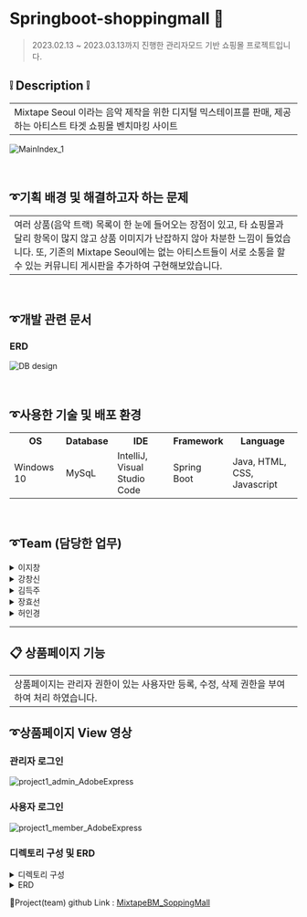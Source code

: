 # Springboot-shoppingmall 💽
> 2023.02.13 ~ 2023.03.13까지 진행한 관리자모드 기반 쇼핑몰 프로젝트입니다.

## ❕ Description ❕
<table>
  <tr>
    <td>
Mixtape Seoul 이라는 음악 제작을 위한 디지털 믹스테이프를 판매, 제공하는 아티스트 타겟 쇼핑몰 벤치마킹 사이트
    </td>
  </tr>
</table>

![MainIndex_1](https://user-images.githubusercontent.com/116870668/233907592-9cd7342d-1dc8-458b-91e1-6e19ff09a73d.jpg)

<br>

## ➰기획 배경 및 해결하고자 하는 문제
<table>
  <tr>
    <td>
여러 상품(음악 트랙) 목록이 한 눈에 들어오는 장점이 있고, 타 쇼핑몰과 달리 항목이 많지 않고 상품 이미지가 난잡하지 않아 차분한 느낌이 들었습니다.
또, 기존의 Mixtape Seoul에는 없는 아티스트들이 서로 소통을 할 수 있는 커뮤니티 게시판을 추가하여 구현해보았습니다.
    </td>
  </tr>
</table>

<br>

## ➰개발 관련 문서
### ERD

![DB design](https://user-images.githubusercontent.com/116870668/233907352-f40ad61f-f589-41a4-add1-5ad99126ac35.jpg)


<br>

## ➰사용한 기술 및 배포 환경
<table>
  <tr>
    <th>OS</th>
    <th>Database</th>
    <th>IDE</th>
    <th>Framework</th>
    <th>Language</th>
  </tr>
  <tr>
    <td>Windows 10</td>
    <td>MySqL</td>
    <td>IntelliJ, Visual Studio Code</td>
    <td>Spring Boot</td>
    <td>Java, HTML, CSS, Javascript</td>
  </tr>
</table>

<br>

## ➰Team (담당한 업무)
<details>
<summary> 이지창 </summary>

1. DB설계
2. 장바구니 서비스(CRD)
3. 마이페이지
4. AWS EC2 배포
</details>
<details>
<summary> 강창신 </summary>

1. 페이지 Header&Footer layout
2. main&Admin 페이지
3. 게시판 댓글 기능
</details>
<details>
<summary> 김득주 </summary>

1. 회원서비스(CRUD)
2. Spring Security
</details>
<details>
<summary> 장효선 </summary>

1. 상품서비스(CRUD) 
2. 메인페이지, 로그인, 회원가입페이지 디자인(Html,CSS) 제작
3. Chat-bot
</details>
<details>
  
<summary> 허인경 </summary>
  
1. 게시판서비스(CRUD)
2. PPT제작
</details>

***

## 📋 상품페이지 기능

<table>
  <tr>
    <td>
상품페이지는 관리자 권한이 있는 사용자만 등록, 수정, 삭제 권한을 부여하여 처리 하였습니다.
    </td>
  </tr>
</table>

## ➰상품페이지 View 영상
### 관리자 로그인

![project1_admin_AdobeExpress](https://github.com/wkdgytjs/Groupware-pj/assets/116870668/72f636f6-ba9e-4bd8-b093-f42927675a8c)

### 사용자 로그인

![project1_member_AdobeExpress](https://github.com/wkdgytjs/Groupware-pj/assets/116870668/75819136-a565-4a41-96ff-8e676912768b)

### 디렉토리 구성 및 ERD
<details>
<summary>디렉토리 구성</summary>
  
![track](https://github.com/wkdgytjs/Groupware-pj/assets/116870668/8901fbcd-2c85-4abe-8ba4-1ed121feaa6d)

</details>
<details>
  
<summary>ERD</summary>
  
![mixtape_erd](https://github.com/wkdgytjs/Groupware-pj/assets/116870668/5be5cf36-a328-40aa-b5ca-a30aff4e410c)
  
> 사용자 한명이 여러 상품을 담을 수 있고 장바구니에 여러 상품들이 담길 수 있어 member테이블은 item테이블과 1:N  item테이블은 cart_item테이블과 1:N 관계 설정
</details>

🔗Project(team) github Link : [MixtapeBM_SoppingMall](https://github.com/jichang-lee/Academy_first_project/tree/master)

